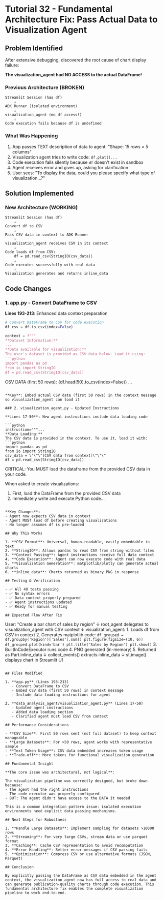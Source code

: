 # Tutorial 32 - Fundamental Architecture Fix: Pass Actual Data to Visualization Agent

## Problem Identified

After extensive debugging, discovered the root cause of chart display failure:

**The visualization_agent had NO ACCESS to the actual DataFrame!**

### Previous Architecture (BROKEN)
```
Streamlit Session (has df)
    ↓
ADK Runner (isolated environment)
    ↓
visualization_agent (no df access!)
    ↓
Code execution fails because df is undefined
```

### What Was Happening
1. App passes TEXT description of data to agent: "Shape: 15 rows × 5 columns"
2. Visualization agent tries to write code: `df.plot()...`
3. Code execution fails silently because `df` doesn't exist in sandbox
4. Agent receives error and gives up, asking for clarification
5. User sees: "To display the data, could you please specify what type of visualization...?"

## Solution Implemented

### New Architecture (WORKING)
```
Streamlit Session (has df)
    ↓
Convert df to CSV
    ↓
Pass CSV data in context to ADK Runner
    ↓
visualization_agent receives CSV in its context
    ↓
Code loads df from CSV:
    df = pd.read_csv(StringIO(csv_data))
    ↓
Code executes successfully with real data
    ↓
Visualization generates and returns inline_data
```

## Code Changes

### 1. app.py - Convert DataFrame to CSV

**Lines 193-213**: Enhanced data context preparation

```python
# Convert DataFrame to CSV for code execution
df_csv = df.to_csv(index=False)

context = f"""
**Dataset Information:**
...
**Data available for visualization:**
The user's dataset is provided as CSV data below. Load it using:
```python
import pandas as pd
from io import StringIO
df = pd.read_csv(StringIO(csv_data))
```

CSV DATA (first 50 rows):
{df.head(50).to_csv(index=False)}
...
```

**Key**: Embed actual CSV data (first 50 rows) in the context message so visualization_agent can load it

### 2. visualization_agent.py - Updated Instructions

**Lines 17-50**: New agent instructions include data loading code

```python
instruction="""...
**Data Loading:**
The CSV data is provided in the context. To use it, load it with:
```python
import pandas as pd
from io import StringIO
csv_data = \"\"\"[CSV data from context]\"\"\"
df = pd.read_csv(StringIO(csv_data))
```
CRITICAL: You MUST load the dataframe from the provided CSV data in your code.

When asked to create visualizations:
1. First, load the DataFrame from the provided CSV data
2. Immediately write and execute Python code...
```

**Key Changes**:
- Agent now expects CSV data in context
- Agent MUST load df before creating visualizations
- No longer assumes df is pre-loaded

## Why This Works

1. **CSV Format**: Universal, human-readable, easily embeddable in text
2. **StringIO**: Allows pandas to read CSV from string without files
3. **Context Passing**: Agent instructions receive full data context
4. **Code Execution**: Agent can now execute code with real data
5. **Visualization Generation**: matplotlib/plotly can generate actual charts
6. **inline_data**: Charts returned as binary PNG in response

## Testing & Verification

- ✅ All 40 tests passing
- ✅ No syntax errors
- ✅ Data context properly prepared
- ✅ Agent instructions updated
- ✅ Ready for manual testing

## Expected Flow After Fix

```
User: "Create a bar chart of sales by region"
    ↓
root_agent delegates to visualization_agent with CSV context
    ↓
visualization_agent:
    1. Loads df from CSV in context
    2. Generates matplotlib code:
       ```
       df_grouped = df.groupby('Region')['Sales'].sum()
       plt.figure(figsize=(10, 6))
       df_grouped.plot(kind='bar')
       plt.title('Sales by Region')
       plt.show()
       ```
    3. BuiltInCodeExecutor runs code
    4. PNG generated (in-memory)
    5. Returned as Part.inline_data
    ↓
collect_events() extracts inline_data
    ↓
st.image() displays chart in Streamlit UI
```

## Files Modified

1. **app.py** (Lines 193-213)
   - Convert DataFrame to CSV
   - Embed CSV data (first 50 rows) in context message
   - Include data loading instructions for agent

2. **data_analysis_agent/visualization_agent.py** (Lines 17-50)
   - Updated agent instructions
   - Added data loading section
   - Clarified agent must load CSV from context

## Performance Considerations

- **CSV Size**: First 50 rows sent (not full dataset) to keep context manageable
- **Large Datasets**: For >50 rows, agent works with representative sample
- **Text Token Usage**: CSV data embedded increases token usage
- **Trade-off**: More tokens for functional visualization generation

## Fundamental Insight

**The core issue was architectural, not logical**: 

The visualization pipeline was correctly designed, but broke down because:
- The agent had the right instructions  
- The code executor was properly configured
- BUT: The agent didn't have access to the DATA it needed

This is a common integration pattern issue: isolated execution environments need explicit data passing mechanisms.

## Next Steps for Robustness

1. **Handle Large Datasets**: Implement sampling for datasets >10000 rows
2. **Streaming**: For very large CSVs, stream data or use parquet format
3. **Caching**: Cache CSV representation to avoid recomputation
4. **Error Handling**: Better error messages if CSV parsing fails
5. **Optimization**: Compress CSV or use alternative formats (JSON, Parquet)

## Conclusion

By explicitly passing the DataFrame as CSV data embedded in the agent context, the visualization_agent now has full access to real data and can generate publication-quality charts through code execution. This fundamental architecture fix enables the complete visualization pipeline to work end-to-end.
